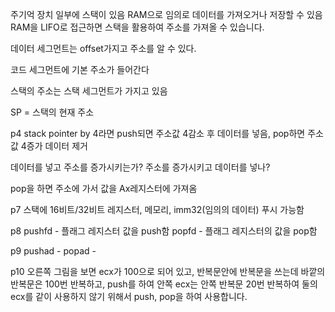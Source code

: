 주기억 장치 일부에 스택이 있음
RAM으로 임의로 데이터를 가져오거나 저장할 수 있음
RAM을 LIFO로 접근하면 스택을 활용하여 주소를 가져올 수 있습니다.


데이터 세그먼트는 offset가지고 주소를 알 수 있다.

코드 세그먼트에 기본 주소가 들어간다

스택의 주소는 스택 세그먼트가 가지고 있음

SP = 스택의 현재 주소


p4
stack pointer by 4라면 push되면 주소값 4감소 후 데이터를 넣음, pop하면 주소값 4증가 데이터 제거

데이터를 넣고 주소를 증가시키는가? 주소를 증가시키고 데이터를 넣나? 

pop을 하면 주소에 가서 값을 Ax레지스터에 가져옴

p7
스택에 16비트/32비트 레지스터, 메모리,  imm32(임의의 데이터) 푸시 가능함

p8
pushfd - 플래그 레지스터 값을 push함
popfd - 플래그 레지스터의 값을 pop함

p9
pushad - 
popad -

p10
오른쪽 그림을 보면 ecx가 100으로 되어 있고, 반복문안에 반복문을 쓰는데 바깥의 반복문은 100번 반복하고, push를 하여 안쪽 ecx는 안쪽 반복문 20번 반복하여 둘의 ecx를 같이 사용하지 않기 위해서 push, pop을 하여 사용합니다.

















